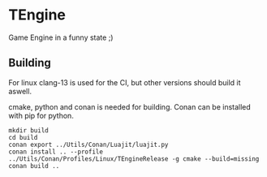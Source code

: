 # TEngine

Game Engine in a funny state ;)

## Building

For linux clang-13 is used for the CI, but other versions should build it aswell.

cmake, python and conan is needed for building. Conan can be installed with pip for python.

    mkdir build
    cd build
    conan export ../Utils/Conan/Luajit/luajit.py
    conan install .. --profile ../Utils/Conan/Profiles/Linux/TEngineRelease -g cmake --build=missing
    conan build ..



